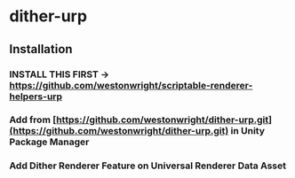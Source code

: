 # dither-urp
## Installation
### INSTALL THIS FIRST -> https://github.com/westonwright/scriptable-renderer-helpers-urp
### Add from [https://github.com/westonwright/dither-urp.git](https://github.com/westonwright/dither-urp.git) in Unity Package Manager
### Add Dither Renderer Feature on Universal Renderer Data Asset
